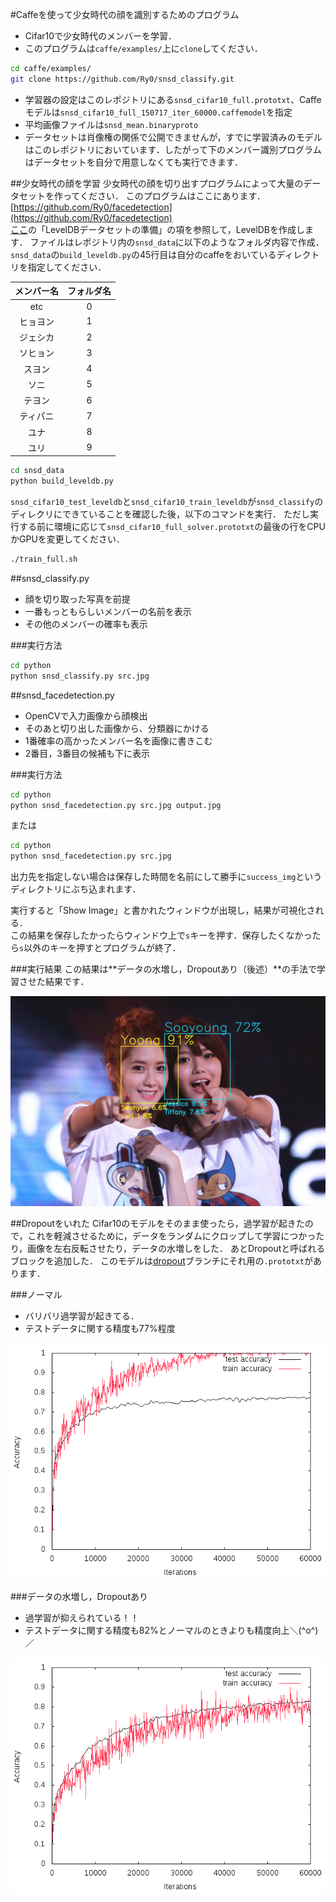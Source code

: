 #Caffeを使って少女時代の顔を識別するためのプログラム
* Cifar10で少女時代のメンバーを学習．  
* このプログラムは`caffe/examples/`上に`clone`してください．
```bash
cd caffe/examples/
git clone https://github.com/Ry0/snsd_classify.git
```

* 学習器の設定はこのレポジトリにある`snsd_cifar10_full.prototxt`、Caffeモデルは`snsd_cifar10_full_150717_iter_60000.caffemodel`を指定
* 平均画像ファイルは`snsd_mean.binaryproto`
* データセットは肖像権の関係で公開できませんが，すでに学習済みのモデルはこのレポジトリにおいています．したがって下のメンバー識別プログラムはデータセットを自分で用意しなくても実行できます．

##少女時代の顔を学習
少女時代の顔を切り出すプログラムによって大量のデータセットを作ってください．
このプログラムはここにあります．  
[https://github.com/Ry0/facedetection](https://github.com/Ry0/facedetection)  
[ここ](http://kivantium.hateblo.jp/entry/2015/02/20/214909)の「LevelDBデータセットの準備」の項を参照して，LevelDBを作成します．
ファイルはレポジトリ内の`snsd_data`に以下のようなフォルダ内容で作成．  
`snsd_data`の`build_leveldb.py`の45行目は自分のcaffeをおいているディレクトリを指定してください．

|メンバー名|フォルダ名|
|:--:|:--:|
|etc|0|
|ヒョヨン|1|
|ジェシカ|2|
|ソヒョン|3|
|スヨン|4|
|ソニ|5|
|テヨン|6|
|ティパニ|7|
|ユナ|8|
|ユリ|9|

```bash
cd snsd_data
python build_leveldb.py
```

`snsd_cifar10_test_leveldb`と`snsd_cifar10_train_leveldb`が`snsd_classify`のディレクリにできていることを確認した後，以下のコマンドを実行．
ただし実行する前に環境に応じて`snsd_cifar10_full_solver.prototxt`の最後の行をCPUかGPUを変更してください．

```bash
./train_full.sh
```

##snsd_classify.py
* 顔を切り取った写真を前提
* 一番もっともらしいメンバーの名前を表示
* その他のメンバーの確率も表示

###実行方法
```bash
cd python
python snsd_classify.py src.jpg
```

##snsd_facedetection.py
* OpenCVで入力画像から顔検出
* そのあと切り出した画像から、分類器にかける
* 1番確率の高かったメンバー名を画像に書きこむ
* 2番目，3番目の候補も下に表示

###実行方法
```bash
cd python
python snsd_facedetection.py src.jpg output.jpg
```
または
```bash
cd python
python snsd_facedetection.py src.jpg
```
出力先を指定しない場合は保存した時間を名前にして勝手に`success_img`というディレクトリにぶち込まれます．

実行すると「Show Image」と書かれたウィンドウが出現し，結果が可視化される．  
この結果を保存したかったらウィンドウ上で`s`キーを押す．保存したくなかったら`s`以外のキーを押すとプログラムが終了．

###実行結果
この結果は**データの水増し，Dropoutあり（後述）**の手法で学習させた結果です．

![yoona_sooyoung.jpg](success_img/yoona_sooyoung.jpg)

##Dropoutをいれた
Cifar10のモデルをそのまま使ったら，過学習が起きたので，これを軽減させるために，データをランダムにクロップして学習につかったり，画像を左右反転させたり，データの水増しをした．
あとDropoutと呼ばれるブロックを追加した．
このモデルは[dropout](https://github.com/Ry0/snsd_classify/tree/dropout)ブランチにそれ用の`.prototxt`があります．

###ノーマル
* バリバリ過学習が起きてる．
* テストデータに関する精度も77%程度

![overtraining.png](plot/overtraining/overtraining.png)

###データの水増し，Dropoutあり
* 過学習が抑えられている！！
* テストデータに関する精度も82%とノーマルのときよりも精度向上＼(^o^)／

![dropout.png](plot/dropout/dropout.png)
